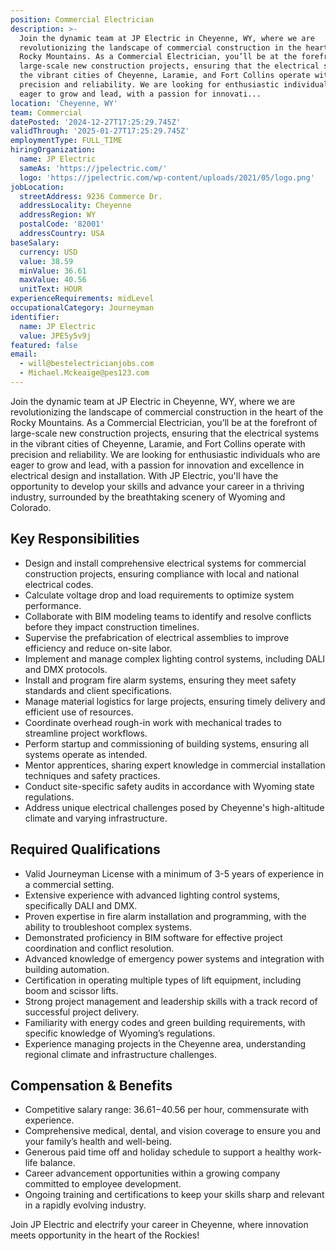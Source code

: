```yaml
---
position: Commercial Electrician
description: >-
  Join the dynamic team at JP Electric in Cheyenne, WY, where we are
  revolutionizing the landscape of commercial construction in the heart of the
  Rocky Mountains. As a Commercial Electrician, you’ll be at the forefront of
  large-scale new construction projects, ensuring that the electrical systems in
  the vibrant cities of Cheyenne, Laramie, and Fort Collins operate with
  precision and reliability. We are looking for enthusiastic individuals who are
  eager to grow and lead, with a passion for innovati...
location: 'Cheyenne, WY'
team: Commercial
datePosted: '2024-12-27T17:25:29.745Z'
validThrough: '2025-01-27T17:25:29.745Z'
employmentType: FULL_TIME
hiringOrganization:
  name: JP Electric
  sameAs: 'https://jpelectric.com/'
  logo: 'https://jpelectric.com/wp-content/uploads/2021/05/logo.png'
jobLocation:
  streetAddress: 9236 Commerce Dr.
  addressLocality: Cheyenne
  addressRegion: WY
  postalCode: '82001'
  addressCountry: USA
baseSalary:
  currency: USD
  value: 38.59
  minValue: 36.61
  maxValue: 40.56
  unitText: HOUR
experienceRequirements: midLevel
occupationalCategory: Journeyman
identifier:
  name: JP Electric
  value: JPE5y5v9j
featured: false
email:
  - will@bestelectricianjobs.com
  - Michael.Mckeaige@pes123.com
---
```




Join the dynamic team at JP Electric in Cheyenne, WY, where we are revolutionizing the landscape of commercial construction in the heart of the Rocky Mountains. As a Commercial Electrician, you’ll be at the forefront of large-scale new construction projects, ensuring that the electrical systems in the vibrant cities of Cheyenne, Laramie, and Fort Collins operate with precision and reliability. We are looking for enthusiastic individuals who are eager to grow and lead, with a passion for innovation and excellence in electrical design and installation. With JP Electric, you'll have the opportunity to develop your skills and advance your career in a thriving industry, surrounded by the breathtaking scenery of Wyoming and Colorado.

## Key Responsibilities
- Design and install comprehensive electrical systems for commercial construction projects, ensuring compliance with local and national electrical codes.
- Calculate voltage drop and load requirements to optimize system performance.
- Collaborate with BIM modeling teams to identify and resolve conflicts before they impact construction timelines.
- Supervise the prefabrication of electrical assemblies to improve efficiency and reduce on-site labor.
- Implement and manage complex lighting control systems, including DALI and DMX protocols.
- Install and program fire alarm systems, ensuring they meet safety standards and client specifications.
- Manage material logistics for large projects, ensuring timely delivery and efficient use of resources.
- Coordinate overhead rough-in work with mechanical trades to streamline project workflows.
- Perform startup and commissioning of building systems, ensuring all systems operate as intended.
- Mentor apprentices, sharing expert knowledge in commercial installation techniques and safety practices.
- Conduct site-specific safety audits in accordance with Wyoming state regulations.
- Address unique electrical challenges posed by Cheyenne's high-altitude climate and varying infrastructure.

## Required Qualifications
- Valid Journeyman License with a minimum of 3-5 years of experience in a commercial setting.
- Extensive experience with advanced lighting control systems, specifically DALI and DMX.
- Proven expertise in fire alarm installation and programming, with the ability to troubleshoot complex systems.
- Demonstrated proficiency in BIM software for effective project coordination and conflict resolution.
- Advanced knowledge of emergency power systems and integration with building automation.
- Certification in operating multiple types of lift equipment, including boom and scissor lifts.
- Strong project management and leadership skills with a track record of successful project delivery.
- Familiarity with energy codes and green building requirements, with specific knowledge of Wyoming’s regulations.
- Experience managing projects in the Cheyenne area, understanding regional climate and infrastructure challenges.

## Compensation & Benefits
- Competitive salary range: $36.61-$40.56 per hour, commensurate with experience.
- Comprehensive medical, dental, and vision coverage to ensure you and your family’s health and well-being.
- Generous paid time off and holiday schedule to support a healthy work-life balance.
- Career advancement opportunities within a growing company committed to employee development.
- Ongoing training and certifications to keep your skills sharp and relevant in a rapidly evolving industry.

Join JP Electric and electrify your career in Cheyenne, where innovation meets opportunity in the heart of the Rockies!
